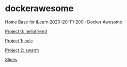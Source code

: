 # dockerawesome
Home Base for iLearn 2020 i20-T1-200 : Docker Awesome

[Project 0: hellofriend](https://github.com/dbwest/hellofriend)

[Project 1: calc](https://github.com/dbwest/calc)

[Project 2: swarm](https://github.com/dbwest/swarm)

[Slides](https://docs.google.com/presentation/d/1B-eRXHgVNviGskdfRZ0rBstWqh8nt9Q7FFRGON_A7M8/edit?usp=sharing)
